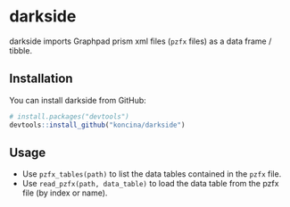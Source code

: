 
# darkside

darkside imports Graphpad prism xml files (`pzfx` files) as a data frame
/ tibble.

## Installation

You can install darkside from GitHub:

``` r
# install.packages("devtools")
devtools::install_github("koncina/darkside")
```

## Usage

  - Use `pzfx_tables(path)` to list the data tables contained in the
    `pzfx` file.
  - Use `read_pzfx(path, data_table)` to load the data table from the
    pzfx file (by index or name).
